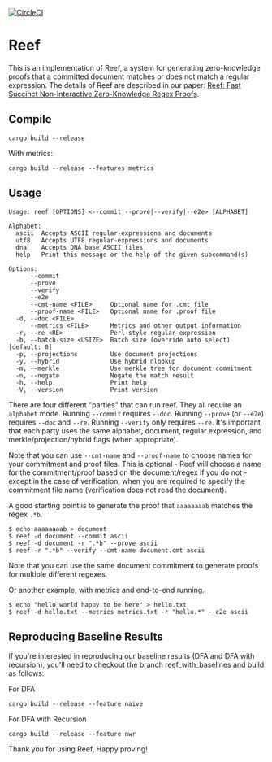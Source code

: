 
[![CircleCI](https://circleci.com/gh/elefthei/rezk.svg?style=svg&circle-token=88c4900395a0fc7ac7d9d63b3186d31c9d840ef2)](https://app.circleci.com/pipelines/github/elefthei/rezk?branch=main&circle-token=88c4900395a0fc7ac7d9d63b3186d31c9d840ef2)

# Reef

This is an implementation of Reef, a system for generating zero-knowledge proofs that a committed document matches or does not match a regular expression.
The details of Reef are described in our paper: [Reef: Fast Succinct Non-Interactive Zero-Knowledge Regex Proofs](https://eprint.iacr.org/2023/1886).

## Compile

```
cargo build --release
```

With metrics:
```
cargo build --release --features metrics
```

## Usage
```
Usage: reef [OPTIONS] <--commit|--prove|--verify|--e2e> [ALPHABET]

Alphabet:
  ascii  Accepts ASCII regular-expressions and documents
  utf8   Accepts UTF8 regular-expressions and documents
  dna    Accepts DNA base ASCII files
  help   Print this message or the help of the given subcommand(s)

Options:
      --commit
      --prove
      --verify
      --e2e
      --cmt-name <FILE>     Optional name for .cmt file
      --proof-name <FILE>   Optional name for .proof file
  -d, --doc <FILE>
      --metrics <FILE>      Metrics and other output information
  -r, --re <RE>             Perl-style regular expression
  -b, --batch-size <USIZE>  Batch size (override auto select) [default: 0]
  -p, --projections         Use document projections
  -y, --hybrid              Use hybrid nlookup
  -m, --merkle              Use merkle tree for document commitment
  -n, --negate              Negate the match result
  -h, --help                Print help
  -V, --version             Print version
```

There are four different "parties" that can run reef. They all require an
`alphabet` mode. Running `--commit` requires `--doc`. Running `--prove` (or
`--e2e`) requires `--doc` and `--re`. Running `--verify` only requires `--re`.
It's important that each party uses the same alphabet, document, regular
expression, and merkle/projection/hybrid flags (when appropriate).

Note that you can use `--cmt-name` and `--proof-name` to choose names for your
commitment and proof files. This is optional - Reef will choose a name for the
commitment/proof based on the document/regex if you do not - except in the case of
verification, when you are required to specify the commitment file name
(verification does not read the document).

A good starting point is to generate the proof that `aaaaaaaab` matches the regex `.*b`.
```
$ echo aaaaaaaab > document
$ reef -d document --commit ascii
$ reef -d document -r ".*b" --prove ascii
$ reef -r ".*b" --verify --cmt-name document.cmt ascii
```
Note that you can use the same document commitment to generate proofs for
multiple different regexes.

Or another example, with metrics and end-to-end running.
```
$ echo "hello world happy to be here" > hello.txt
$ reef -d hello.txt --metrics metrics.txt -r "hello.*" --e2e ascii
```

## Reproducing Baseline Results
If you're interested in reproducing our baseline results (DFA and DFA with recursion), you'll need to checkout the branch reef_with_baselines and build as follows: 

For DFA 
```
cargo build --release --feature naive
```

For DFA with Recursion
```
cargo build --release --feature nwr
```

Thank you for using Reef,
Happy proving!
